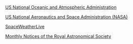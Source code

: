 
[US National Oceanic and Atmospheric Administration](https://www.swpc.noaa.gov/)

[US National Aeronautics and Space Administration (NASA)](https://www.nasa.gov/)

[SpaceWeatherLive](https://www.spaceweatherlive.com)

[Monthly Notices of the Royal Astronomical Society](https://academic.oup.com/mnras)
